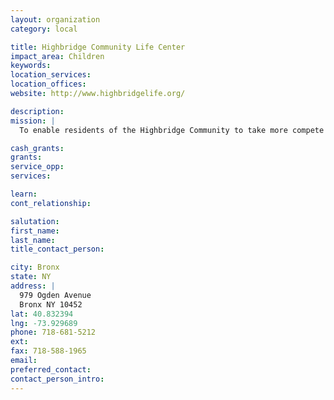 ```yaml
---
layout: organization
category: local

title: Highbridge Community Life Center
impact_area: Children
keywords: 
location_services: 
location_offices: 
website: http://www.highbridgelife.org/

description: 
mission: |
  To enable residents of the Highbridge Community to take more compete chagre of their own lives and to empower them to use newfound stength to improve the lives of their families and neighbors.

cash_grants: 
grants: 
service_opp: 
services: 

learn: 
cont_relationship: 

salutation: 
first_name: 
last_name: 
title_contact_person: 

city: Bronx
state: NY
address: |
  979 Ogden Avenue     
  Bronx NY 10452
lat: 40.832394
lng: -73.929689
phone: 718-681-5212
ext: 
fax: 718-588-1965
email: 
preferred_contact: 
contact_person_intro: 
---
```

